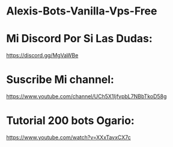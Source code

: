 # Alexis-Bots-Vanilla-Vps-Free

# Mi Discord Por Si Las Dudas: 
https://discord.gg/MgVaWBe

# Suscribe Mi channel: 
https://www.youtube.com/channel/UCh5X1IjfvpbL7NBbTkoD58g

# Tutorial 200 bots Ogario:
https://www.youtube.com/watch?v=XXxTavxCX7c
